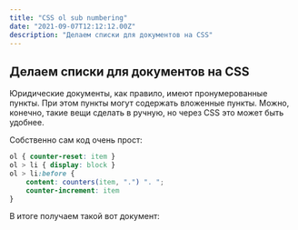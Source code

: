 ```yaml
---
title: "CSS ol sub numbering"
date: "2021-09-07T12:12:12.00Z"
description: "Делаем списки для документов на CSS"
---
```


## Делаем списки для документов на CSS

Юридические документы, как правило, имеют  пронумерованные пункты. При этом пункты могут содержать вложенные пункты. Можно, конечно, такие вещи сделать в ручную, но через CSS это может быть удобнее.

Собственно сам код очень прост:

```css
ol { counter-reset: item }
ol > li { display: block }
ol > li:before {
    content: counters(item, ".") ". ";
    counter-increment: item
}
```

В итоге получаем такой вот документ:

